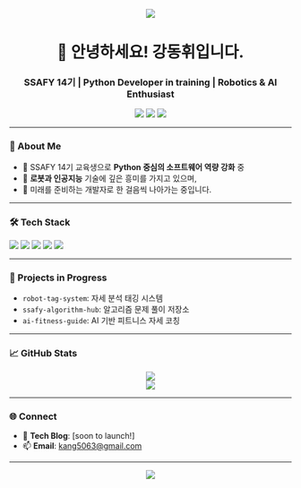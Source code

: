 <!-- 헤더 배너 (푸른 파도 스타일) -->
<p align="center">
  <img src="https://capsule-render.vercel.app/api?type=waving&color=0aa7d8&height=200&section=header&text=환영합니다!&fontSize=40&fontColor=ffffff&animation=fadeIn" />
</p>

<h1 align="center">🤖 안녕하세요! 강동휘입니다.</h1>
<h3 align="center">SSAFY 14기 | Python Developer in training | Robotics & AI Enthusiast</h3>

<p align="center">
  <img src="https://img.shields.io/badge/SSAFY-1E90FF?style=flat&logo=readthedocs&logoColor=white"/>
  <img src="https://img.shields.io/badge/Python-3776AB?style=flat&logo=python&logoColor=white"/>
  <img src="https://img.shields.io/badge/AI&Robot-FED136?style=flat&logo=nvidia&logoColor=black"/>
</p>

---

### 👾 About Me
- 🧠 SSAFY 14기 교육생으로 **Python 중심의 소프트웨어 역량 강화** 중
- 🤖 **로봇과 인공지능** 기술에 깊은 흥미를 가지고 있으며,
- 🚀 미래를 준비하는 개발자로 한 걸음씩 나아가는 중입니다.

---

### 🛠️ Tech Stack
<p align="left">
  <img src="https://img.shields.io/badge/Python-3776AB?style=flat-square&logo=python&logoColor=white"/>
  <img src="https://img.shields.io/badge/OpenCV-5C3EE8?style=flat-square&logo=opencv&logoColor=white"/>
  <img src="https://img.shields.io/badge/Git-F05032?style=flat-square&logo=git&logoColor=white"/>
  <img src="https://img.shields.io/badge/Linux-FCC624?style=flat-square&logo=linux&logoColor=black"/>
  <img src="https://img.shields.io/badge/Jupyter-F37626?style=flat-square&logo=jupyter&logoColor=white"/>
</p>

---

### 🚧 Projects in Progress
- `robot-tag-system`: 자세 분석 태깅 시스템
- `ssafy-algorithm-hub`: 알고리즘 문제 풀이 저장소
- `ai-fitness-guide`: AI 기반 피트니스 자세 코칭

---

### 📈 GitHub Stats
<p align="center">
  <img src="https://github-readme-stats.vercel.app/api?username=your-username&show_icons=true&theme=radical" />
  <br>
  <img src="https://github-readme-stats.vercel.app/api/top-langs/?username=your-username&layout=compact&theme=radical" />
</p>

---

### 🌐 Connect
- 🧭 **Tech Blog**: [soon to launch!]
- 📫 **Email**: kang5063@gmail.com

---

<p align="center">
  <img src="https://capsule-render.vercel.app/api?type=rect&color=0:0F2027,100:2C5364&height=120&section=footer&text=Towards%20Future%20Robotics%20🚀&fontColor=ffffff&fontSize=24&fontAlign=middle"/>
</p>

